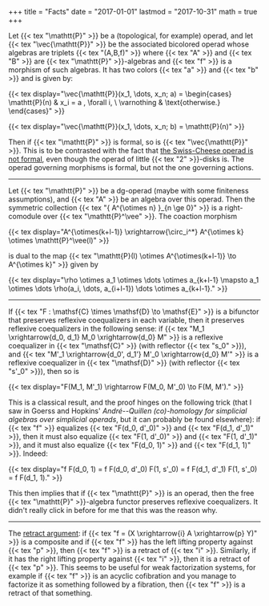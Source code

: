 +++
title = "Facts"
date = "2017-01-01"
lastmod = "2017-10-31"
math = true
+++

Let {{< tex "\mathtt{P}" >}} be a (topological, for example) operad, and let {{< tex "\vec{\mathtt{P}}" >}} be the associated bicolored operad whose algebras are triplets {{< tex "(A,B,f)" >}} where {{< tex "A" >}} and {{< tex "B" >}} are {{< tex "\mathtt{P}" >}}-algebras and {{< tex "f" >}} is a morphism of such algebras. It has two colors {{< tex "a" >}} and {{< tex "b" >}} and is given by:

{{< tex display="\vec{\mathtt{P}}(x_1, \dots, x_n; a) = \begin{cases} \mathtt{P}(n) & x_i = a \, \forall i, \\ \varnothing & \text{otherwise.} \end{cases}" >}}

{{< tex display="\vec{\mathtt{P}}(x_1, \dots, x_n; b) = \mathtt{P}(n)" >}}

Then if {{< tex "\mathtt{P}" >}} is formal, so is {{< tex "\vec{\mathtt{P}}" >}}. This is to be contrasted with the fact that [the Swiss-Cheese operad is not formal](http://arxiv.org/abs/1404.2484), even though the operad of little {{< tex "2" >}}-disks is. The operad governing morphisms is formal, but not the one governing actions.

---

Let {{< tex "\mathtt{P}" >}} be a dg-operad (maybe with some finiteness assumptions), and {{< tex "A" >}} be an algebra over this operad. Then the symmetric collection {{< tex "\{ A^{\otimes n} \}_{n \ge 0}" >}} is a right-comodule over {{< tex "\mathtt{P}^\vee" >}}. The coaction morphism

{{< tex display="A^{\otimes(k+l-1)} \xrightarrow{\circ_i^*} A^{\otimes k} \otimes \mathtt{P}^\vee(l)" >}}

is dual to the map {{< tex "\mathtt{P}(l) \otimes A^{\otimes(k+l-1)} \to A^{\otimes k}" >}} given by

{{< tex display="\rho \otimes a_1 \otimes \dots \otimes a_{k+l-1} \mapsto a_1 \otimes \dots \rho(a_i, \dots, a_{i+l-1}) \dots \otimes a_{k+l-1}." >}}

---

If {{< tex "F : \mathsf{C} \times \mathsf{D} \to \mathsf{E}" >}} is a bifunctor that preserves reflexive coequalizers in each variable, then it preserves reflexive coequalizers in the following sense: if {{< tex "M_1 \xrightarrow{d_0, d_1} M_0 \xrightarrow{d_0} M" >}} is a reflexive coequalizer in {{< tex "\mathsf{C}" >}} (with reflector {{< tex "s_0" >}}), and {{< tex "M'_1 \xrightarrow{d_0', d_1'} M'_0 \xrightarrow{d_0} M'" >}} is a reflexive coequalizer in {{< tex "\mathsf{D}" >}} (with reflector {{< tex "s'_0" >}}), then so is

{{< tex display="F(M_1, M'_1) \rightarrow F(M_0, M'_0) \to F(M, M')." >}}

This is a classical result, and the proof hinges on the following trick (that I saw in Goerss and Hopkins' *André--Quillen (co)-homology for simplicial algebras over simplicial operads*, but it can probably be found elsewhere): if {{< tex "f" >}} equalizes {{< tex "F(d_0, d'_0)" >}} and {{< tex "F(d_1, d'_1)" >}}, then it must also equalize {{< tex "F(1, d'_0)" >}} and {{< tex "F(1, d'_1)" >}}, and it must also equalize {{< tex "F(d_0, 1)" >}} and {{< tex "F(d_1, 1)" >}}. Indeed:

{{< tex display="f F(d_0, 1) = f F(d_0, d'_0) F(1, s'_0) = f F(d_1, d'_1) F(1, s'_0) = f F(d_1, 1)." >}}

This then implies that if {{< tex "\mathtt{P}" >}} is an operad, then the free {{< tex "\mathtt{P}" >}}-algebra functor preserves reflexive coequalizers. It didn't really click in before for me that this was the reason why.

---

The [retract argument](https://ncatlab.org/nlab/show/retract+argument): if {{< tex "f = (X \xrightarrow{i} A \xrightarrow{p} Y)" >}} is a composite and if {{< tex "f" >}} has the left lifting property against {{< tex "p" >}}, then {{< tex "f" >}} is a retract of {{< tex "i" >}}. Similarly, if it has the right lifting property against {{< tex "i" >}}, then it is a retract of {{< tex "p" >}}. This seems to be useful for weak factorization systems, for example if {{< tex "f" >}} is an acyclic cofibration and you manage to factorize it as something followed by a fibration, then {{< tex "f" >}} is a retract of that something.
